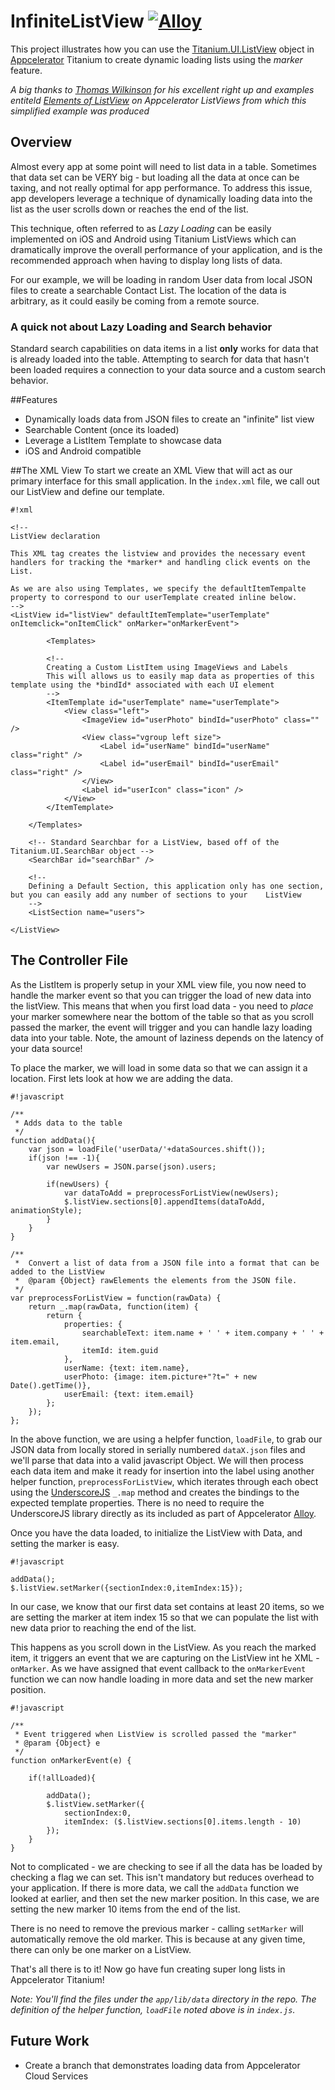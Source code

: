 InfiniteListView [![Alloy](http://www-static.appcelerator.com/badges/alloy-git-badge-sq.png)](http://www.appcelerator.com/alloy/)
================
This project illustrates how you can use the [Titanium.UI.ListView](http://docs.appcelerator.com/titanium/latest/#!/api/Titanium.UI.ListView) object in [Appcelerator](http://www.appcelerator.com) Titanium to create dynamic loading lists using the _marker_ feature.

*A big thanks to [Thomas Wilkinson](https://github.com/thomasdelbert) for his excellent right up and examples entiteld [Elements of ListView](https://github.com/appcelerator-services/ElementsOfListView) on Appcelerator ListViews from which this simplified example was produced*

## Overview
Almost every app at some point will need to list data in a table. Sometimes that data set can be VERY big - but loading all the data at once can be taxing, and not really optimal for app performance. To address this issue, app developers leverage a technique of dynamically loading data into the list as the user scrolls down or reaches the end of the list. 

This technique, often referred to as _Lazy Loading_ can be easily implemented on iOS and Android using Titanium ListViews which can dramatically improve the overall performance of your application, and is the recommended approach when having to display long lists of data.

For our example, we will be loading in random User data from local JSON files to create a searchable Contact List. The location of the data is arbitrary, as it could easily be coming from a remote source. 

### A quick not about Lazy Loading and Search behavior
Standard search capabilities on data items in a list **only** works for data that is already loaded into the table. Attempting to search for data that hasn't been loaded requires a connection to your data source and a custom search behavior.

##Features
* Dynamically loads data from JSON files to create an "infinite" list view
* Searchable Content (once its loaded)
* Leverage a ListItem Template to showcase data
* iOS and Android compatible 


##The XML View
To start we create an XML View that will act as our primary interface for this small application. In the `index.xml` file, we call out our ListView and define our template.

```
#!xml

<!-- 
ListView declaration

This XML tag creates the listview and provides the necessary event handlers for tracking the *marker* and handling click events on the List.

As we are also using Templates, we specify the defaultItemTempalte property to correspond to our userTemplate created inline below.
-->
<ListView id="listView" defaultItemTemplate="userTemplate" onItemclick="onItemClick" onMarker="onMarkerEvent">
		
		<Templates>
		
		<!-- 
		Creating a Custom ListItem using ImageViews and Labels 
		This will allows us to easily map data as properties of this template using the *bindId* associated with each UI element
		-->		
		<ItemTemplate id="userTemplate" name="userTemplate">
			<View class="left">
				<ImageView id="userPhoto" bindId="userPhoto" class="" />
				<View class="vgroup left size">
					<Label id="userName" bindId="userName" class="right" />
					<Label id="userEmail" bindId="userEmail" class="right" />
				</View>
				<Label id="userIcon" class="icon" />
			</View>
		</ItemTemplate>
		
	</Templates>
	
	<!-- Standard Searchbar for a ListView, based off of the Titanium.UI.SearchBar object -->
	<SearchBar id="searchBar" />
	
	<!-- 
	Defining a Default Section, this application only has one section, but you can easily add any number of sections to your    ListView
	-->
	<ListSection name="users">
		
</ListView>	 

```

## The Controller File

As the ListItem is properly setup in your XML view file, you now need to handle the marker event so that you can trigger the load of new data into the listView. This means that when you first load data - you need to *place* your marker somewhere near the bottom of the table so that as you scroll passed the marker, the event will trigger and you can handle lazy loading data into your table. Note, the amount of laziness depends on the latency of your data source!

To place the marker, we will load in some data so that we can assign it a location. First lets look at how we are adding the data.

```
#!javascript

/**
 * Adds data to the table
 */
function addData(){ 
	var json = loadFile('userData/'+dataSources.shift());
	if(json !== -1){
		var newUsers = JSON.parse(json).users;
	
		if(newUsers) {
			var dataToAdd = preprocessForListView(newUsers);
			$.listView.sections[0].appendItems(dataToAdd, animationStyle);
		}
	}
}

/**
 *	Convert a list of data from a JSON file into a format that can be added to the ListView
 * 	@param {Object} rawElements the elements from the JSON file.
 */
var preprocessForListView = function(rawData) {
	return _.map(rawData, function(item) {
		return {
			properties: {
				searchableText: item.name + ' ' + item.company + ' ' + item.email,
				itemId: item.guid
			},
			userName: {text: item.name},
			userPhoto: {image: item.picture+"?t=" + new Date().getTime()},
			userEmail: {text: item.email}
		};
	});	
};

```
In the above function, we are using a helpfer function, `loadFile`, to grab our JSON data from locally stored in serially numbered `dataX.json` files and we'll parse that data into a valid javascript Object. We will then process each data item and make it ready for insertion into the label using another helper function, `preprocessForListView`, which iterates through each obect using the [UnderscoreJS](http://underscorejs.org/) `_.map` method and creates the bindings to the expected template properties. There is no need to require the UnderscoreJS library directly as its included as part of Appcelerator [Alloy](http://docs.appcelerator.com/titanium/latest/#!/guide/Alloy_Framework).

Once you have the data loaded, to initialize the ListView with Data, and setting the marker is easy.

```
#!javascript

addData();
$.listView.setMarker({sectionIndex:0,itemIndex:15});

```
In our case, we know that our first data set contains at least 20 items, so we are setting the marker at item index 15 so that we can populate the list with new data prior to reaching the end of the list.

This happens as you scroll down in the ListView. As you reach the marked item, it triggers an event that we are capturing on the ListView int he XML - `onMarker`. As we have assigned that event callback to the `onMarkerEvent` function we can now handle loading in more data and set the new marker position.

```
#!javascript

/**
 * Event triggered when ListView is scrolled passed the "marker"
 * @param {Object} e
 */
function onMarkerEvent(e) {
	
	if(!allLoaded){
	
		addData();
		$.listView.setMarker({
			sectionIndex:0,
			itemIndex: ($.listView.sections[0].items.length - 10)
		});
	}
}

```

Not to complicated - we are checking to see if all the data has be loaded by checking a flag we can set. This isn't mandatory but reduces overhead to your application. If there is more data, we call the `addData` function we looked at earlier, and then set the new marker position. In this case, we are setting the new marker 10 items from the end of the list.

There is no need to remove the previous marker - calling `setMarker` will automatically remove the old marker. This is because at any given time, there can only be one marker on a ListView.

That's all there is to it! Now go have fun creating super long lists in Appcelerator Titanium!

*Note: You'll find the files under the `app/lib/data` directory in the repo. The definition of the helper function, `loadFile` noted above is in `index.js`.*

## Future Work

* Create a branch that demonstrates loading data from Appcelerator Cloud Services
